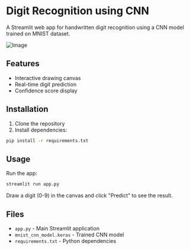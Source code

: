 # Digit Recognition using CNN

A Streamlit web app for handwritten digit recognition using a CNN model trained on MNIST dataset.

![Image](hat_frontside_copy.jpg)

## Features
- Interactive drawing canvas
- Real-time digit prediction
- Confidence score display

## Installation

1. Clone the repository
2. Install dependencies:
```bash
pip install -r requirements.txt
```

## Usage

Run the app:
```bash
streamlit run app.py
```

Draw a digit (0-9) in the canvas and click "Predict" to see the result.

## Files
- `app.py` - Main Streamlit application
- `mnist_cnn_model.keras` - Trained CNN model
- `requirements.txt` - Python dependencies
